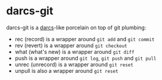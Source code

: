 # darcs-git

darcs-git is a [darcs](http://darcs.net/)-like porcelain on top of git plumbing:

- rec (record) is a wrapper around `git add` and `git commit`
- rev (revert) is a wrapper around `git checkout`
- what (what's new) is a wrapper around `git diff`
- push is a wrapper around `git log`, `git push` and `git pull`
- unrec (unrecord) is a wrapper around `git reset`
- unpull is also a wrapper around `git reset`

